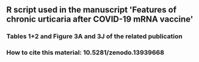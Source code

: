 ## R script used in the manuscript 'Features of chronic urticaria after COVID-19 mRNA vaccine'

### Tables 1+2 and Figure 3A and 3J of the related publication

### How to cite this material: 10.5281/zenodo.13939668
